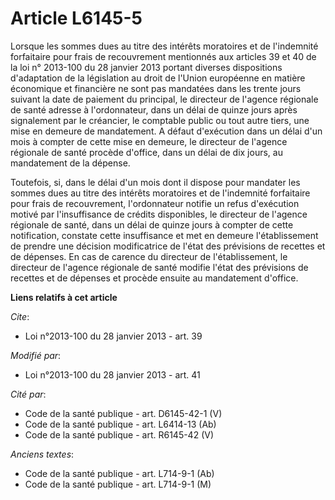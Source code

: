 # Article L6145-5

Lorsque les sommes dues au titre des intérêts moratoires et de l'indemnité forfaitaire pour frais de recouvrement mentionnés
aux articles 39 et 40 de la loi n° 2013-100 du 28 janvier 2013 portant diverses dispositions d'adaptation de la législation
au droit de l'Union européenne en matière économique et financière ne sont pas mandatées dans les trente jours suivant la
date de paiement du principal, le directeur de l'agence régionale de santé adresse à l'ordonnateur, dans un délai de quinze
jours après signalement par le créancier, le comptable public ou tout autre tiers, une mise en demeure de mandatement. A
défaut d'exécution dans un délai d'un mois à compter de cette mise en demeure, le directeur de l'agence régionale de santé
procède d'office, dans un délai de dix jours, au mandatement de la dépense. 

Toutefois, si, dans le délai d'un mois dont il dispose pour mandater les sommes dues au titre des intérêts moratoires et de
l'indemnité forfaitaire pour frais de recouvrement, l'ordonnateur notifie un refus d'exécution motivé par l'insuffisance de
crédits disponibles, le directeur de l'agence régionale de santé, dans un délai de quinze jours à compter de cette
notification, constate cette insuffisance et met en demeure l'établissement de prendre une décision modificatrice de l'état
des prévisions de recettes et de dépenses. En cas de carence du directeur de l'établissement, le directeur de l'agence
régionale de santé modifie l'état des prévisions de recettes et de dépenses et procède ensuite au mandatement d'office.

**Liens relatifs à cet article**

_Cite_:

  - Loi n°2013-100 du 28 janvier 2013 - art. 39

_Modifié par_:

  - Loi n°2013-100 du 28 janvier 2013 - art. 41

_Cité par_:

  - Code de la santé publique - art. D6145-42-1 (V)
  - Code de la santé publique - art. L6414-13 (Ab)
  - Code de la santé publique - art. R6145-42 (V)

_Anciens textes_:

  - Code de la santé publique - art. L714-9-1 (Ab)
  - Code de la santé publique - art. L714-9-1 (M)
